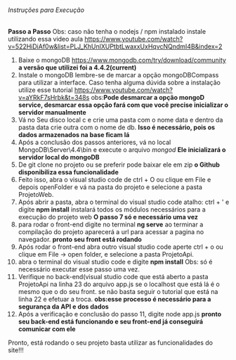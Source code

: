 ###### Instruções para Execução
**Passo a Passo**
Obs: caso não tenha o nodejs / npm instalado instale utilizando essa video aula <https://www.youtube.com/watch?v=522HiDiAf0w&list=PLJ_KhUnlXUPtbtLwaxxUxHqvcNQndmI4B&index=2>
1. Baixe o mongoDB <https://www.mongodb.com/try/download/community> **a versão que utilizei foi a 4.4.2(current)**
2. Instale o mongoDB lembre-se de marcar a opção mongoDBCompass para utilizar a interface. Caso tenha alguma dúvida sobre a instalação utilize esse tutorial <https://www.youtube.com/watch?v=aYRkF7sHrbk&t=348s> obs:**Pode desmarcar a opção mongoD service, desmarcar essa opção fará com que você precise inicializar o servidor manualmente**
3. Vá no Seu disco local c e crie uma pasta com o nome data e dentro da pasta data crie outra com o nome de db. **Isso é necessário, pois os dados armazenados na base ficam lá**
4. Após a conclusão dos passos anteriores, vá no local MongoDB\Server\4.4\bin e execute o arquivo *mongod* **Ele inicializará o servidor local do mongoDB**
5. De git clone no projeto ou se preferir pode baixar ele em zip **o Github disponibiliza essa funcionalidade**
6. Feito isso, abra o visual studio code de ctrl + O ou clique em File e depois openFolder e vá na pasta do projeto e selecione a pasta ProjetoWeb.
7. Após abrir a pasta, abra o terminal do visual studio code atalho: ctrl + ' e digite **npm install** instalará todos os módulos necessários para a execução do projeto web
**O passo 7 só e necessário uma vez**
8. para rodar o front-end digite no terminal **ng serve** ao terminar a compilação do projeto aparecerá a url para acessar a pagina no navegador. **pronto seu front está rodando**
9. Após rodar o front-end abra outro visual studio code aperte ctrl + o ou clique em File -> open folder, e selecione a pasta ProjetoApi.
10. abra o terminal do visual studio code e digite **npm install** Obs: só é necessário executar esse passo uma vez.
11. Verifique no back-end(visual studio code que está aberto a pasta ProjetoApi na linha 23 do arquivo app.js se o localhost que está lá é o mesmo que o do seu front. se não basta seguir o tutorial que está na linha 22 e efetuar a troca.
**obs:esse processo é necessário para a segurança da API e dos dados**
12. Após a verificação e conclusão do passo 11, digite node app.js **pronto seu back-end está funcionando e seu front-end já conseguirá comunicar com ele**
<p>Pronto, está rodando o seu projeto basta utilizar as funcionalidades do site!!!




